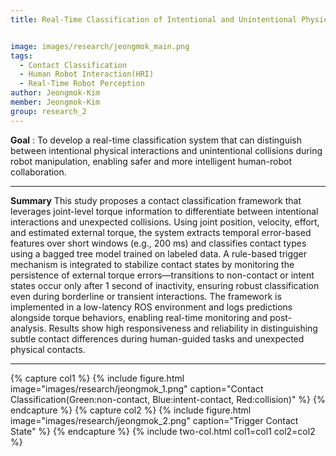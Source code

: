 ```yaml
---
title: Real-Time Classification of Intentional and Unintentional Physical Contacts Using Joint Torque Patterns in Robot Manipulation


image: images/research/jeongmok_main.png
tags:
  - Contact Classification
  - Human Robot Interaction(HRI)
  - Real-Time Robot Perception 
author: Jeongmok-Kim
member: Jeongmok-Kim
group: research_2
---
```

**Goal** : To develop a real-time classification system that can distinguish between intentional physical interactions and unintentional collisions during robot manipulation, enabling safer and more intelligent human-robot collaboration.


***

**Summary**
This study proposes a contact classification framework that leverages joint-level torque information to differentiate between intentional interactions and unexpected collisions. Using joint position, velocity, effort, and estimated external torque, the system extracts temporal error-based features over short windows (e.g., 200 ms) and classifies contact types using a bagged tree model trained on labeled data. A rule-based trigger mechanism is integrated to stabilize contact states by monitoring the persistence of external torque errors—transitions to non-contact or intent states occur only after 1 second of inactivity, ensuring robust classification even during borderline or transient interactions. The framework is implemented in a low-latency ROS environment and logs predictions alongside torque behaviors, enabling real-time monitoring and post-analysis. Results show high responsiveness and reliability in distinguishing subtle contact differences during human-guided tasks and unexpected physical contacts.
***

{% capture col1 %}
{%
  include figure.html
  image="images/research/jeongmok_1.png"
  caption="Contact Classification(Green:non-contact, Blue:intent-contact, Red:collision)"
%}
{% endcapture %}
{% capture col2 %}
{%
  include figure.html
  image="images/research/jeongmok_2.png"
  caption="Trigger Contact State"
%}
{% endcapture %}
{% include two-col.html col1=col1 col2=col2 %}
